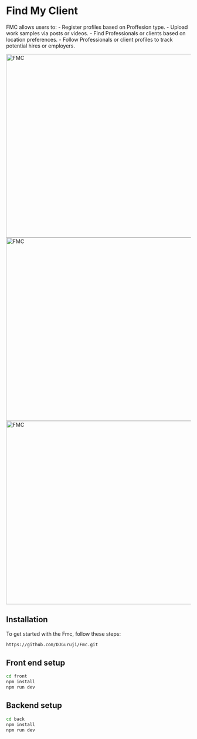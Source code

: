 # Find My Client

FMC allows users to: - Register profiles based on  Proffesion type. - Upload work samples via posts or videos. - Find Professionals or clients based on location preferences. - Follow Professionals or client profiles to track potential hires or employers.

<img src="https://github.com/DJGuruji/Fmc/blob/main/assets/img3.jpeg?raw=true" alt="FMC" width="800" height="500">
<img src="https://github.com/DJGuruji/Fmc/blob/main/assets/img1.jpeg?raw=true" alt="FMC" width="800" height="500">
<img src="https://github.com/DJGuruji/Fmc/blob/main/assets/img2.jpeg?raw=true" alt="FMC" width="800" height="500">



## Installation

To get started with the Fmc, follow these steps:


```bash
https://github.com/DJGuruji/Fmc.git
```
## Front end setup

```bash
cd front
npm install
npm run dev
```
## Backend setup

```bash
cd back
npm install
npm run dev
```




